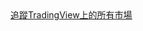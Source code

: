 <div class="tradingview-widget-container">
  <div id="technical-analysis-chart-demo"></div>
  <div class="tradingview-widget-copyright"><a href="https://tw.tradingview.com/" rel="noopener nofollow" target="_blank"><span class="blue-text">追蹤TradingView上的所有市場</span></a></div>
  <script type="text/javascript" src="https://s3.tradingview.com/tv.js"></script>
  <script type="text/javascript">
  new TradingView.widget(
  {
  "container_id": "technical-analysis-chart-demo",
  "width": "100%",
  "height": "100%",
  "autosize": true,
  "symbol": "AAPL",
  "interval": "D",
  "timezone": "exchange",
  "theme": "light",
  "style": "1",
  "withdateranges": true,
  "hide_side_toolbar": false,
  "allow_symbol_change": true,
  "save_image": false,
  "studies": [
    "ROC@tv-basicstudies",
    "StochasticRSI@tv-basicstudies",
    "MASimple@tv-basicstudies"
  ],
  "show_popup_button": true,
  "popup_width": "1000",
  "popup_height": "650",
  "locale": "zh_TW"
}
  );
  </script>
</div>
